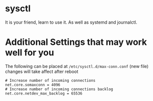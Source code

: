 # sysctl
It is your friend, learn to use it. As well as systemd and journalctl.

# Additional Settings that may work well for you

The following can be placed at `/etc/sysctl.d/max-conn.conf` (new file) changes will take affect after reboot
```
# Increase number of incoming connections
net.core.somaxconn = 4096
# Increase number of incoming connections backlog
net.core.netdev_max_backlog = 65536

```




